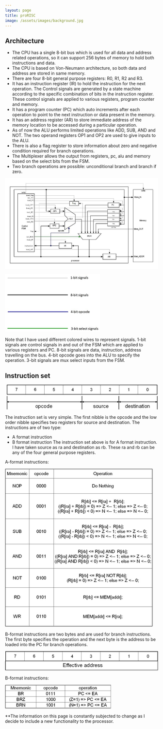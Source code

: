 ```yaml
---
layout: page
title: proRISC
image: /assets/images/background.jpg
---
```


## Architecture

* The CPU has a single 8-bit bus which is used for all data and address related operations, so it can support 256 bytes of memory to hold both instructions and data.
* The CPU is based on Von-Neumann architecture, so both data and address are stored in same memory.
* There are four 8-bit general purpose registers: R0, R1, R2 and R3.
* It has an instruction register (IR) to hold the instruction for the next operation. The Control signals are generated by a state machine according to the specific combination of bits in the instruction register. These control signals are applied to various registers, program counter and memory.
* It has a program counter (PC) which auto increments after each operation to point to the next instruction or data present in the memory.
* It has an address register (AR) to store immediate address of the memory location to be accessed during a particular operation.
* As of now the ALU performs limited operations like ADD, SUB, AND and NOT. The two operand registers OP1 and OP2 are used to give inputs to the ALU. 
* There is also a flag register to store information about zero and negative condition required for branch operations.
* The Multiplexer allows the output from registers, pc, alu and memory based on the select bits from the FSM.
* Two branch operations are possible: unconditional branch and branch if zero.

![proRISC](/assets/images/proRISC.jpg)

![wires](/assets/images/signals.jpg)               

Note that I have used different colored wires to represent signals. 1-bit signals are control signals in and out of  the FSM which are applied to various registers and PC.
8-bit signals are data, instruction, address travelling on the bus. 4-bit opcode goes into the ALU to specify the operation. 3-bit signals are mux select inputs from the FSM.

## Instruction set

![ISA](/assets/images/proRISC_Instruction_set.jpg)

The instruction set is very simple. The first nibble is the opcode and the low order nibble specifies two registers for source and destination. The instructions are of two type:
* A format instruction
* B format instruction
The instruction set above is for A format instruction. I have taken source as ra and destination as rb. These ra and rb can be any of the four general purpose registers.

A-format instructions:

![A-format instruction](/assets/images/AInstr.jpg)


B-format instructions are two bytes and are used for branch instructions. The first byte specifies the operation and the next byte is the address to be loaded into the PC for branch operations.

![b-format instruction](/assets/images/Binstrset.png)

B-format instructions:

![](/assets/images/B_instructions.png)

**The information on this page is constantly subjected to change as I decide to include a new functionality to the processor.
